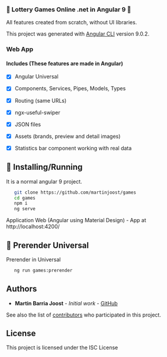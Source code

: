 ### :game_die: Lottery Games Online .net  in Angular 9 :game_die:

All features created from scratch, without UI libraries.

This project was generated with [Angular CLI](https://github.com/angular/angular-cli) version 9.0.2.

### Web App
#### Includes (These features are made in Angular)

- [x] Angular Universal
- [x] Components, Services, Pipes, Models, Types
- [x] Routing (same URLs)
- [x] ngx-useful-swiper
- [x] JSON files
- [x] Assets (brands, preview and detail images)
- [x] Statistics bar component working with real data


## :star2: Installing/Running

It is a normal angular 9 project.

```sh
   git clone https://github.com/martinjoost/games
   cd games
   npm i
   ng serve
```
Application Web (Angular using Material Design) - App at http://localhost:4200/

## :star2: Prerender Universal

Prerender in Universal

```sh
   ng run games:prerender
```

## Authors

* **Martin Barria Joost** - *Initial work* - [GitHub](https://github.com/martinjoost)

See also the list of [contributors](https://github.com/martinjoost/games) who participated in this project.

## License

This project is licensed under the ISC License 